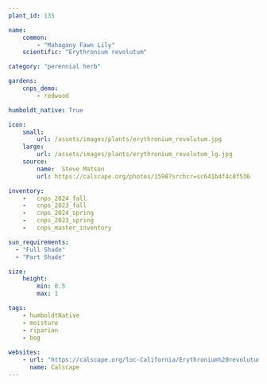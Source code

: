 ```yaml
---
plant_id: 135

name: 
    common: 
        - "Mahogany Fawn Lily"  
    scientific: "Erythronium revolutum"   

category: "perennial herb"

gardens:
    cnps_demo:
        - redwood

humboldt_native: True

icon: 
    small: 
        url: /assets/images/plants/erythronium_revolutum.jpg
    large: 
        url: /assets/images/plants/erythronium_revolutum_lg.jpg
    source: 
        name:  Steve Matson 
        url: https://calscape.org/photos/1598?srchcr=sc641b4f4c8f536

inventory: 
    -   cnps_2024_fall
    -   cnps_2023_fall
    -   cnps_2024_spring
    -   cnps_2023_spring
    -   cnps_master_inventory

sun_requirements:
  - "Full Shade"
  - "Part Shade"

size:
    height: 
        min: 0.5
        max: 1

tags:
    - humboldtNative
    - moisture
    - riparian
    - bog
 
websites:
    - url: "https://calscape.org/loc-California/Erythronium%20revolutum(%20)"
      name: Calscape
---
```

